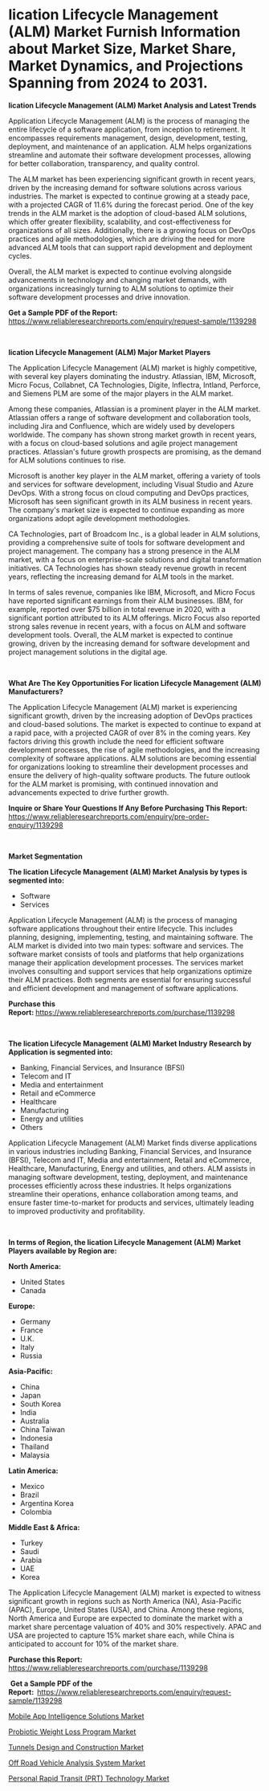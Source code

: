 <p><h1>lication Lifecycle Management (ALM) Market Furnish Information about Market Size, Market Share, Market Dynamics, and Projections Spanning from 2024 to 2031.</h1></p><p><strong>lication Lifecycle Management (ALM) Market Analysis and Latest Trends</strong></p>
<p><p>Application Lifecycle Management (ALM) is the process of managing the entire lifecycle of a software application, from inception to retirement. It encompasses requirements management, design, development, testing, deployment, and maintenance of an application. ALM helps organizations streamline and automate their software development processes, allowing for better collaboration, transparency, and quality control.</p><p>The ALM market has been experiencing significant growth in recent years, driven by the increasing demand for software solutions across various industries. The market is expected to continue growing at a steady pace, with a projected CAGR of 11.6% during the forecast period. One of the key trends in the ALM market is the adoption of cloud-based ALM solutions, which offer greater flexibility, scalability, and cost-effectiveness for organizations of all sizes. Additionally, there is a growing focus on DevOps practices and agile methodologies, which are driving the need for more advanced ALM tools that can support rapid development and deployment cycles.</p><p>Overall, the ALM market is expected to continue evolving alongside advancements in technology and changing market demands, with organizations increasingly turning to ALM solutions to optimize their software development processes and drive innovation.</p></p>
<p><strong>Get a Sample PDF of the Report:&nbsp;</strong> <a href="https://www.reliableresearchreports.com/enquiry/request-sample/1139298">https://www.reliableresearchreports.com/enquiry/request-sample/1139298</a></p>
<p>&nbsp;</p>
<p><strong>lication Lifecycle Management (ALM) Major Market Players</strong></p>
<p><p>The Application Lifecycle Management (ALM) market is highly competitive, with several key players dominating the industry. Atlassian, IBM, Microsoft, Micro Focus, Collabnet, CA Technologies, Digite, Inflectra, Intland, Perforce, and Siemens PLM are some of the major players in the ALM market. </p><p>Among these companies, Atlassian is a prominent player in the ALM market. Atlassian offers a range of software development and collaboration tools, including Jira and Confluence, which are widely used by developers worldwide. The company has shown strong market growth in recent years, with a focus on cloud-based solutions and agile project management practices. Atlassian's future growth prospects are promising, as the demand for ALM solutions continues to rise.</p><p>Microsoft is another key player in the ALM market, offering a variety of tools and services for software development, including Visual Studio and Azure DevOps. With a strong focus on cloud computing and DevOps practices, Microsoft has seen significant growth in its ALM business in recent years. The company's market size is expected to continue expanding as more organizations adopt agile development methodologies.</p><p>CA Technologies, part of Broadcom Inc., is a global leader in ALM solutions, providing a comprehensive suite of tools for software development and project management. The company has a strong presence in the ALM market, with a focus on enterprise-scale solutions and digital transformation initiatives. CA Technologies has shown steady revenue growth in recent years, reflecting the increasing demand for ALM tools in the market.</p><p>In terms of sales revenue, companies like IBM, Microsoft, and Micro Focus have reported significant earnings from their ALM businesses. IBM, for example, reported over $75 billion in total revenue in 2020, with a significant portion attributed to its ALM offerings. Micro Focus also reported strong sales revenue in recent years, with a focus on ALM and software development tools. Overall, the ALM market is expected to continue growing, driven by the increasing demand for software development and project management solutions in the digital age.</p></p>
<p>&nbsp;</p>
<p><strong>What Are The Key Opportunities For lication Lifecycle Management (ALM) Manufacturers?</strong></p>
<p><p>The Application Lifecycle Management (ALM) market is experiencing significant growth, driven by the increasing adoption of DevOps practices and cloud-based solutions. The market is expected to continue to expand at a rapid pace, with a projected CAGR of over 8% in the coming years. Key factors driving this growth include the need for efficient software development processes, the rise of agile methodologies, and the increasing complexity of software applications. ALM solutions are becoming essential for organizations looking to streamline their development processes and ensure the delivery of high-quality software products. The future outlook for the ALM market is promising, with continued innovation and advancements expected to drive further growth.</p></p>
<p><strong>Inquire or Share Your Questions If Any Before Purchasing This Report:</strong> <a href="https://www.reliableresearchreports.com/enquiry/pre-order-enquiry/1139298">https://www.reliableresearchreports.com/enquiry/pre-order-enquiry/1139298</a></p>
<p>&nbsp;</p>
<p><strong>Market Segmentation</strong></p>
<p><strong>The lication Lifecycle Management (ALM) Market Analysis by types is segmented into:</strong></p>
<p><ul><li>Software</li><li>Services</li></ul></p>
<p><p>Application Lifecycle Management (ALM) is the process of managing software applications throughout their entire lifecycle. This includes planning, designing, implementing, testing, and maintaining software. The ALM market is divided into two main types: software and services. The software market consists of tools and platforms that help organizations manage their application development processes. The services market involves consulting and support services that help organizations optimize their ALM practices. Both segments are essential for ensuring successful and efficient development and management of software applications.</p></p>
<p><strong>Purchase this Report:&nbsp;</strong><a href="https://www.reliableresearchreports.com/purchase/1139298">https://www.reliableresearchreports.com/purchase/1139298</a></p>
<p>&nbsp;</p>
<p><strong>The lication Lifecycle Management (ALM) Market Industry Research by Application is segmented into:</strong></p>
<p><ul><li>Banking, Financial Services, and Insurance (BFSI)</li><li>Telecom and IT</li><li>Media and entertainment</li><li>Retail and eCommerce</li><li>Healthcare</li><li>Manufacturing</li><li>Energy and utilities</li><li>Others</li></ul></p>
<p><p>Application Lifecycle Management (ALM) Market finds diverse applications in various industries including Banking, Financial Services, and Insurance (BFSI), Telecom and IT, Media and entertainment, Retail and eCommerce, Healthcare, Manufacturing, Energy and utilities, and others. ALM assists in managing software development, testing, deployment, and maintenance processes efficiently across these industries. It helps organizations streamline their operations, enhance collaboration among teams, and ensure faster time-to-market for products and services, ultimately leading to improved productivity and profitability.</p></p>
<p>&nbsp;</p>
<p><strong>In terms of Region, the lication Lifecycle Management (ALM) Market Players available by Region are:</strong></p>
<p>
    <p> <strong> North America: </strong>
        <ul>
            <li>United States</li>
            <li>Canada</li>
        </ul>
        </p> 
    <p> <strong> Europe: </strong>
        <ul>
            <li>Germany</li>
            <li>France</li>
            <li>U.K.</li>
            <li>Italy</li>
            <li>Russia</li>
        </ul>
        </p> 
    <p> <strong> Asia-Pacific: </strong>
        <ul>
            <li>China</li>
            <li>Japan</li>
            <li>South Korea</li>
            <li>India</li>
            <li>Australia</li>
            <li>China Taiwan</li>
            <li>Indonesia</li>
            <li>Thailand</li>
            <li>Malaysia</li>
        </ul>
        </p> 
    <p> <strong> Latin America: </strong>
        <ul>
            <li>Mexico</li>
            <li>Brazil</li>
            <li>Argentina Korea</li>
            <li>Colombia</li>
        </ul>
        </p> 
    <p> <strong> Middle East & Africa: </strong>
        <ul>
            <li>Turkey</li>
            <li>Saudi</li>
            <li>Arabia</li>
            <li>UAE</li>
            <li>Korea</li>
        </ul>
    </p>
    </p>
<p><p>The Application Lifecycle Management (ALM) market is expected to witness significant growth in regions such as North America (NA), Asia-Pacific (APAC), Europe, United States (USA), and China. Among these regions, North America and Europe are expected to dominate the market with a market share percentage valuation of 40% and 30% respectively. APAC and USA are projected to capture 15% market share each, while China is anticipated to account for 10% of the market share.</p></p>
<p><strong>Purchase this Report: </strong><a href="https://www.reliableresearchreports.com/purchase/1139298">https://www.reliableresearchreports.com/purchase/1139298</a></p>
<p>&nbsp;<strong>Get a Sample PDF of the Report:&nbsp;&nbsp;</strong><a href="https://www.reliableresearchreports.com/enquiry/request-sample/1139298">https://www.reliableresearchreports.com/enquiry/request-sample/1139298</a></p>
<p><strong></strong></p>
<p><p><a href="https://medium.com/@briaabshire1988/mobile-app-intelligence-solutions-market-analysis-its-cagr-market-segmentation-and-global-aa4182f90866">Mobile App Intelligence Solutions Market</a></p><p><a href="https://medium.com/@briaabshire1988/probiotic-weight-loss-program-market-insight-market-trends-growth-forecasted-from-2024-to-2031-907961c77f75">Probiotic Weight Loss Program Market</a></p><p><a href="https://medium.com/@briaabshire1988/tunnels-design-and-construction-market-trends-and-market-analysis-forecasted-for-period-2024-2031-766754734457">Tunnels Design and Construction Market</a></p><p><a href="https://medium.com/@briaabshire1988/decoding-off-road-vehicle-analysis-system-market-metrics-market-share-trends-and-growth-patterns-8c7318448df8">Off Road Vehicle Analysis System Market</a></p><p><a href="https://medium.com/@briaabshire1988/personal-rapid-transit-prt-technology-market-analysis-its-cagr-market-segmentation-and-global-f419a5bd547c">Personal Rapid Transit (PRT) Technology Market</a></p></p>